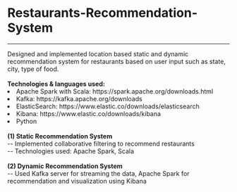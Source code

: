 # Restaurants-Recommendation-System

<hr>
Designed and implemented location based static and dynamic recommendation system for restaurants based on user input such as state, city, type of food. 
<br/>
<br/>
<b>Technologies & languages used:</b>
<li>Apache Spark with Scala: https://spark.apache.org/downloads.html </li> <li>Kafka: https://kafka.apache.org/downloads</li> <li> ElasticSearch: https://www.elastic.co/downloads/elasticsearch </li> <li> Kibana: https://www.elastic.co/downloads/kibana</li>  <li> Python </li>
<br>
<b>(1) Static Recommendation System </b> <br/>
-- Implemented collaborative filtering to recommend restaurants <br/>
-- Technologies used: Apache Spark, Scala <br/>
<br />
<b>(2) Dynamic Recommendation System </b> <br/>
-- Used Kafka server for streaming the data, Apache Spark for recommendation and visualization using Kibana
